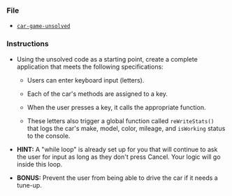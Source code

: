 ### File

- [`car-game-unsolved`](Unsolved/car-game-unsolved.html)

### Instructions

- Using the unsolved code as a starting point, create a complete application that meets the following specifications:

  - Users can enter keyboard input (letters).

  - Each of the car's methods are assigned to a key.

  - When the user presses a key, it calls the appropriate function.

  - These letters also trigger a global function called `reWriteStats()` that logs the car's make, model, color, mileage, and `isWorking` status to the console.

- **HINT:** A "while loop" is already set up for you that will continue to ask the user for input as long as they don't press Cancel. Your logic will go inside this loop.

- **BONUS:** Prevent the user from being able to drive the car if it needs a tune-up.
